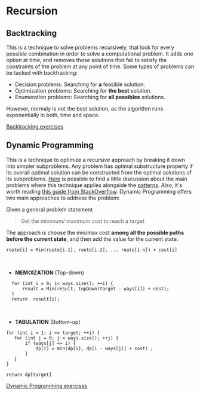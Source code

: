 # Recursion

## Backtracking
This is a technique to solve problems recursively, that look for every possible combination in order to solve a computational problem. It adds one option at time, and removes those solutions that fail to satisfy the constraints of the problem at any point of time.
Some types of problems can be tacked with backtracking:
- Decision problems: Searching for **a** feasible solution.
- Optimization problems: Searching for **the best** solution. 
- Enumeration problems: Searching for **all possibles** solutions.

However, normaly is not the best solution, as the algorithm runs exponentially in both, time and space. 

[Backtracking exercises](https://github.com/Luisa13/Algorithms/tree/main/Algorithms/RecursionAndDynamicP/exercises/recursion)

## Dynamic Programming
This is a technique to optimize a recursive approach by breaking it down into simpler subproblems. 
Any problem has optimal substructure property if its overall optimal solution can be constructed from the optimal solutions of its subproblems.
[Here](https://leetcode.com/discuss/general-discussion/662866/Dynamic-Programming-for-Practice-Problems-Patterns-and-Sample-Solutions) is possible to find a little discussion about the main problems where this technique applies alongside the [patterns](https://leetcode.com/discuss/general-discussion/458695/dynamic-programming-patterns). Also, it's worth reading [this guide from StackOverflow](https://stackoverflow.blog/2022/01/31/the-complete-beginners-guide-to-dynamic-programming/). Dynamic Programming offers two main approaches to address the problem:

Given a general problem statement
> Get the minimum/ maximum cost to reach a target

The approach is choose the min/max cost **among all the possible paths before the current state**, and then add the value for the current state.
```
route[i] = Min(route[i-1], route[i-2], ... route[i-n]) + cost[i]
```

</br>

- **MEMOIZATION** (Top-down)
```
  for (int i = 0; i< ways.size(); ++i) {
      result = Min(result, topDown(target - ways[i]) + cost);
  }
  return  result[i];
```


</br>

- **TABULATION** (Bottom-up)
```
for (int i = 1; i <= target; ++i) {
   for (int j = 0; j < ways.size(); ++j) {
       if (ways[j] <= i) {
           dp[i] = min(dp[i], dp[i - ways[j]] + cost) ;
       }
   }
}
 
return dp[target]
```


[Dynamic Programming exercises](https://github.com/Luisa13/Algorithms/tree/main/Algorithms/RecursionAndDynamicP/exercises/dynamicProgramming)
